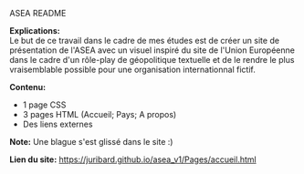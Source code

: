 ASEA README

**Explications:**   
Le but de ce travail dans le cadre de mes études est de créer un site de présentation de l'ASEA avec un visuel inspiré du site de l'Union Européenne dans le cadre d'un rôle-play de géopolitique textuelle et de le rendre le plus vraisemblable possible pour une organisation internationnal fictif.

**Contenu:**
- 1 page CSS
- 3 pages HTML (Accueil; Pays; A propos)
- Des liens externes

**Note:**
Une blague s'est glissé dans le site :)

**Lien du site:**
https://juribard.github.io/asea_v1/Pages/accueil.html
